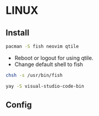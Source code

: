 # LINUX

## Install
```bash
pacman -S fish neovim qtile
```

- Reboot or logout for using qtile.
- Change default shell to fish

```bash
chsh -s /usr/bin/fish
```

```bash
yay -S visual-studio-code-bin
```

## Config
